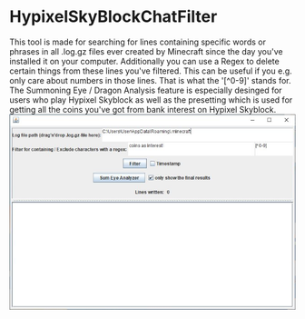 # HypixelSkyBlockChatFilter
This tool is made for searching for lines containing specific words or phrases in all .log.gz files ever created by Minecraft since the day you've installed it on your computer. Additionally you can use a Regex to delete certain things from these lines you've filtered. This can be useful if you e.g. only care about numbers in those lines. That is what the '[^0-9]' stands for.
The Summoning Eye / Dragon Analysis feature is especially desinged for users who play Hypixel Skyblock as well as the presetting which is used for getting all the coins you've got from bank interest on Hypixel Skyblock.
![MinecraftChatSearch](screenshots/MinecraftChatSearch.JPG)
